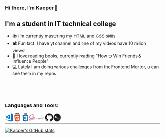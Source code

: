 ### Hi there, I'm Kacper 👋

## I'm a student in IT technical college

- 📚 I’m currently mastering my HTML and CSS skills
- 📽 Fun fact: I have yt channel and one of my videos have 10 milion views!
- 📖 I love reading books, currently reading "How to Win Friends & Influence People"
- 💻 Lately I am doing various challenges from the Frontend Mentor, u can see them in my repos

<br>

[<img alt="" width="36px" src="https://cdn.jsdelivr.net/npm/simple-icons@v3/icons/youtube.svg" />][youtube]

### Languages and Tools:

<img align="left" alt="Visual Studio Code" width="26px" src="https://raw.githubusercontent.com/github/explore/80688e429a7d4ef2fca1e82350fe8e3517d3494d/topics/visual-studio-code/visual-studio-code.png" />
<img align="left" alt="HTML5" width="26px" src="https://raw.githubusercontent.com/github/explore/80688e429a7d4ef2fca1e82350fe8e3517d3494d/topics/html/html.png" />
<img align="left" alt="CSS3" width="26px" src="https://raw.githubusercontent.com/github/explore/80688e429a7d4ef2fca1e82350fe8e3517d3494d/topics/css/css.png" />
<img align="left" alt="Sass" width="26px" src="https://raw.githubusercontent.com/github/explore/80688e429a7d4ef2fca1e82350fe8e3517d3494d/topics/sass/sass.png" />
<img align="left" alt="MySQL" width="26px" src="https://raw.githubusercontent.com/github/explore/80688e429a7d4ef2fca1e82350fe8e3517d3494d/topics/mysql/mysql.png" />
<img align="left" alt="GitHub" width="26px" src="https://raw.githubusercontent.com/github/explore/78df643247d429f6cc873026c0622819ad797942/topics/github/github.png" />
<img align="left" alt="Terminal" width="26px" src="https://raw.githubusercontent.com/github/explore/80688e429a7d4ef2fca1e82350fe8e3517d3494d/topics/terminal/terminal.png" />

[youtube]: https://www.youtube.com/channel/UCb1Kb-2p7yjI5Ua6wfupKaA

<br>

---

[![Kacper's GitHub stats](https://github-readme-stats.vercel.app/api?username=kacperkwinta&show_icons=true&theme=tokyonight)](https://github.com/kacperkwinta/github-readme-stats)
